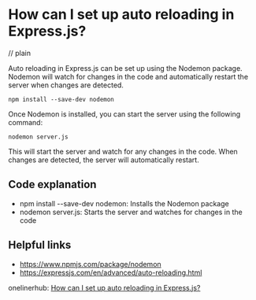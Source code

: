 # How can I set up auto reloading in Express.js?
// plain

Auto reloading in Express.js can be set up using the Nodemon package. Nodemon will watch for changes in the code and automatically restart the server when changes are detected.

```
npm install --save-dev nodemon
```

Once Nodemon is installed, you can start the server using the following command:

```
nodemon server.js
```

This will start the server and watch for any changes in the code. When changes are detected, the server will automatically restart.

## Code explanation

- npm install --save-dev nodemon: Installs the Nodemon package
- nodemon server.js: Starts the server and watches for changes in the code

## Helpful links
- https://www.npmjs.com/package/nodemon
- https://expressjs.com/en/advanced/auto-reloading.html

onelinerhub: [How can I set up auto reloading in Express.js?](https://onelinerhub.com/expressjs/how-can-i-set-up-auto-reloading-in-express-js)